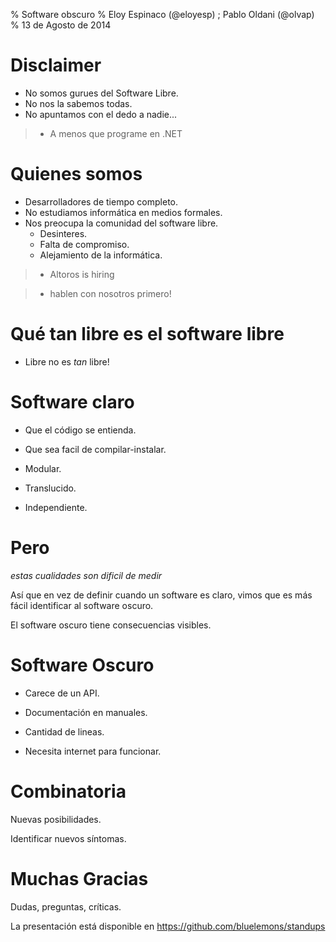 % Software obscuro
% Eloy Espinaco (@eloyesp) ; Pablo Oldani (@olvap)
% 13 de Agosto de 2014

Disclaimer
==========

- No somos gurues del Software Libre.
- No nos la sabemos todas.
- No apuntamos con el dedo a nadie...

> - A menos que programe en .NET

Quienes somos
=============

- Desarrolladores de tiempo completo.
- No estudiamos informática en medios formales.
- Nos preocupa la comunidad del software libre.
  - Desinteres.
  - Falta de compromiso.
  - Alejamiento de la informática.

> - Altoros is hiring

> - hablen con nosotros primero!


Qué tan libre es el software libre
==================================

- Libre no es _tan_ libre!

Software claro
==============

- Que el código se entienda.

- Que sea facil de compilar-instalar.

- Modular.

- Translucido.

- Independiente.

Pero
====

_estas cualidades son dificil de medir_

Así que en vez de definir cuando un software es claro,
vimos que es más fácil identificar al software oscuro.

El software oscuro tiene consecuencias visibles.

Software Oscuro
===============

- Carece de un API.

- Documentación en manuales.

- Cantidad de lineas.

- Necesita internet para funcionar.


Combinatoria
============

Nuevas posibilidades.

Identificar nuevos síntomas.

Muchas Gracias
==============

Dudas, preguntas, críticas.

La presentación está disponible en https://github.com/bluelemons/standups
